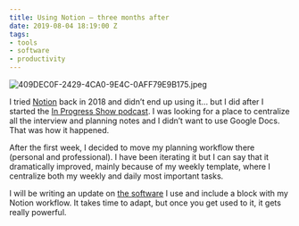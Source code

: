 ```yaml
---
title: Using Notion — three months after
date: 2019-08-04 18:19:00 Z
tags:
- tools
- software
- productivity
---
```


![409DEC0F-2429-4CA0-9E4C-0AFF79E9B175.jpeg](/uploads/409DEC0F-2429-4CA0-9E4C-0AFF79E9B175.jpeg)

I tried [Notion](https://notion.so) back in 2018 and didn’t end up using it... but I did after I started the [In Progress Show podcast](https://fjaguero.com/posts/how-i-run-in-progress-podcast). I was looking for a place to centralize all the interview and planning notes and I didn’t want to use Google Docs. That was how it happened.

After the first week, I decided to move my planning workflow there (personal and professional). I have been iterating it but I can say that it dramatically improved, mainly because of my weekly template, where I centralize both my weekly and daily most important tasks.

I will be writing an update on [the software](https://fjaguero.com/posts/the-software-i-use-to-focus-stay-productive-and-avoid-stress/) I use and include a block with my Notion workflow. It takes time to adapt, but once you get used to it, it gets really powerful.